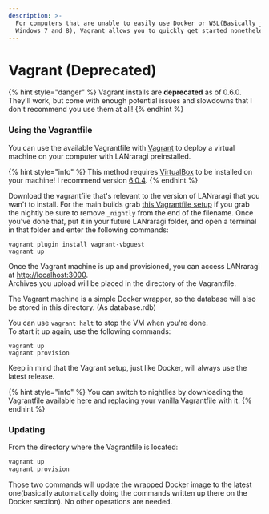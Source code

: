 ```yaml
---
description: >-
  For computers that are unable to easily use Docker or WSL(Basically just
  Windows 7 and 8), Vagrant allows you to quickly get started nonetheless.
---
```


# Vagrant \(Deprecated\)

{% hint style="danger" %}
Vagrant installs are **deprecated** as of 0.6.0. They'll work, but come with enough potential issues and slowdowns that I don't recommend you use them at all! 
{% endhint %}

### Using the Vagrantfile

You can use the available Vagrantfile with [Vagrant](https://www.vagrantup.com/downloads.html) to deploy a virtual machine on your computer with LANraragi preinstalled.

{% hint style="info" %}
This method requires [VirtualBox](https://www.virtualbox.org/) to be installed on your machine! I recommend version [6.0.4](https://download.virtualbox.org/virtualbox/6.0.4/).
{% endhint %}

Download the vagrantfile that's relevant to the version of LANraragi that you wan't to install. For the main builds grab [this Vagrantfile setup](https://github.com/Difegue/LANraragi/tree/dev/tools/VagrantSetup) if you grab the nightly be sure to remove `_nightly` from the end of the filename. Once you've done that, put it in your future LANraragi folder, and open a terminal in that folder and enter the following commands:

```text
vagrant plugin install vagrant-vbguest
vagrant up
```

Once the Vagrant machine is up and provisioned, you can access LANraragi at [http://localhost:3000](http://localhost:3000).  
Archives you upload will be placed in the directory of the Vagrantfile.

The Vagrant machine is a simple Docker wrapper, so the database will also be stored in this directory. \(As database.rdb\)

You can use `vagrant halt` to stop the VM when you're done.  
To start it up again, use the following commands:

```text
vagrant up
vagrant provision
```

Keep in mind that the Vagrant setup, just like Docker, will always use the latest release.

{% hint style="info" %}
You can switch to nightlies by downloading the Vagrantfile available [here](https://github.com/Difegue/LANraragi/raw/master/tools/VagrantSetup_nightly) and replacing your vanilla Vagrantfile with it.
{% endhint %}

### Updating

From the directory where the Vagrantfile is located:

```bash
vagrant up
vagrant provision
```

Those two commands will update the wrapped Docker image to the latest one\(basically automatically doing the commands written up there on the Docker section\). No other operations are needed.

